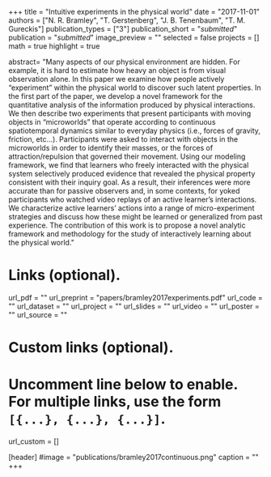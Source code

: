 +++
title = "Intuitive experiments in the physical world"
date = "2017-11-01"
authors = ["N. R. Bramley", "T. Gerstenberg",  "J. B. Tenenbaum", "T. M. Gureckis"]
publication_types = ["3"]
publication_short = "_submitted_"
publication = "_submitted_"
image_preview = ""
selected = false
projects = []
math = true
highlight = true

abstract= "Many aspects of our physical environment are hidden. For example, it is hard to estimate how heavy an object is from visual observation alone. In this paper we examine how people actively “experiment” within the physical world to discover such latent properties. In the first part of the paper, we develop a novel framework for the quantitative analysis of the information produced by physical interactions. We then describe two experiments that present participants with moving objects in “microworlds” that operate according to continuous spatiotemporal dynamics similar to everyday physics (i.e., forces of gravity, friction, etc...). Participants were asked to interact with objects in the microworlds in order to identify their masses, or the forces of attraction/repulsion that governed their movement. Using our modeling framework, we find that learners who freely interacted with the physical system selectively produced evidence that revealed the physical property consistent with their inquiry goal. As a result, their inferences were more accurate than for passive observers and, in some contexts, for yoked participants who watched video replays of an active learner’s interactions. We characterize active learners’ actions into a range of micro-experiment strategies and discuss how these might be learned or generalized from past experience. The contribution of this work is to propose a novel analytic framework and methodology for the study of interactively learning about the physical world."

# Links (optional).
url_pdf = ""
url_preprint = "papers/bramley2017experiments.pdf"
url_code = ""
url_dataset = ""
url_project = ""
url_slides = ""
url_video = ""
url_poster = ""
url_source = ""

# Custom links (optional).
#   Uncomment line below to enable. For multiple links, use the form `[{...}, {...}, {...}]`.
url_custom = []

[header]
#image = "publications/bramley2017continuous.png"
caption = ""
+++

